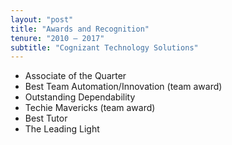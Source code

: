 ```yaml
---
layout: "post"
title: "Awards and Recognition"
tenure: "2010 – 2017"
subtitle: "Cognizant Technology Solutions"
---
```


- Associate of the Quarter
- Best Team Automation/Innovation (team award)
- Outstanding Dependability
- Techie Mavericks (team award)
- Best Tutor
- The Leading Light
